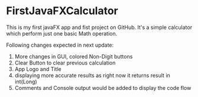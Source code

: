 # FirstJavaFXCalculator
This is my first javaFX app and fist project on GitHub.
It's a simple calculator which perform just one basic Math operation.

Following changes expected in next update:
1) More changes in GUI, colored Non-Digit buttons
2) Clear Button to clear previous calculation
3) App Logo and Title
4) displaying more accurate results as right now it returns result in int(Long)
5) Comments and Console output would be added to display the code flow
